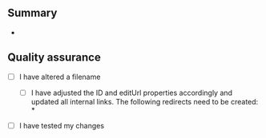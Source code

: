 ## Summary
<!--
What does this PR change/introduce?
-->

*

## Quality assurance

* [ ] I have altered a filename
    * [ ] I have adjusted the ID and editUrl properties accordingly and updated all internal links. 
      The following redirects need to be created:
        *
* [ ] I have tested my changes

